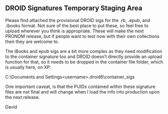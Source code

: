 DROID Signatures Temporary Staging Area
---------------------------------------

Please find attached the provisional DROID sigs for the .rb, .epub, and .ibooks format. Not sure of the best place to put these, so feel free to upload wherever you think is appropriate. These will make the next PRONOM release, but if people want to test now with their own collections then they are welcome to.
 
The iBooks and epub sigs are a bit more complex as they need modification to the container signature too and DROID doesn’t directly provide an upload function for that, so it needs to be dropped in the container file folder, which is usually here, on XP:
 
C:\Documents and Settings\<username>\.droid6\container_sigs
 
One important caveat, is that the PUIDs contained within these signature files are not final and will change when I load the info into production upon the next release.

David
